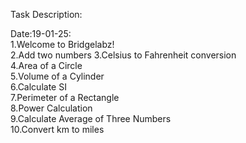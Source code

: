 Task Description:

Date:19-01-25:  
1.Welcome to Bridgelabz!  
2.Add two numbers 
3.Celsius to Fahrenheit conversion  
4.Area of a Circle  
5.Volume of a Cylinder  
6.Calculate SI  
7.Perimeter of a Rectangle  
8.Power Calculation  
9.Calculate Average of Three Numbers  
10.Convert km to miles 
